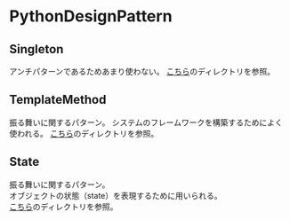 # PythonDesignPattern
## Singleton
アンチパターンであるためあまり使わない。
[こちら](./Singleton/)のディレクトリを参照。

## TemplateMethod
振る舞いに関するパターン。
システムのフレームワークを構築するためによく使われる。
[こちら](./TemplateMethod/)のディレクトリを参照。

## State
振る舞いに関するパターン。  
オブジェクトの状態（state）を表現するために用いられる。  
[こちら](./State/)のディレクトリを参照。